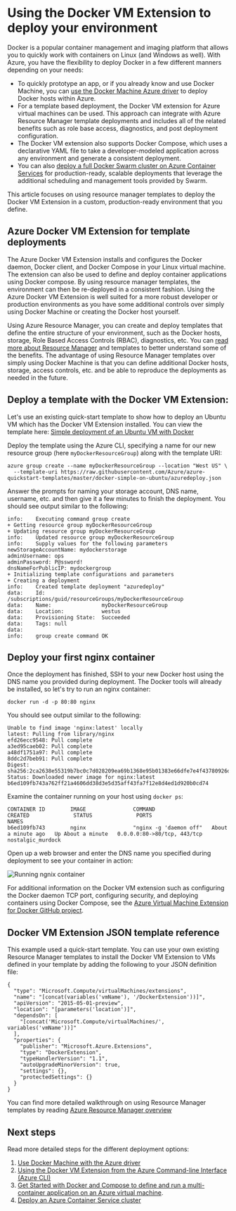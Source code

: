 <properties
   pageTitle="Learn about the Docker VM Extenstion on Azure | Microsoft Azure"
   description="Learn how to use the Docker VM Extension to quickly and securely deploy a Docker environment in Azure"
   services="virtual-machines-linux"
   documentationCenter=""
   authors="iainfoulds"
   manager="timlt"
   editor=""/>

<tags
	ms.service="virtual-machines-linux"
	ms.date="05/04/2016"
	wacn.date=""/>

# Using the Docker VM Extension to deploy your environment

Docker is a popular container management and imaging platform that allows you to quickly work with containers on Linux (and Windows as well). With Azure, you have the flexibility to deploy Docker in a few different manners depending on your needs:

- To quickly prototype an app, or if you already know and use Docker Machine, you can [use the Docker Machine Azure driver](/documentation/articles/virtual-machines-linux-docker-machine/) to deploy Docker hosts within Azure.
- For a template based deployment, the Docker VM extension for Azure virtual machines can be used. This approach can integrate with Azure Resource Manager template deployments and includes all of the related benefits such as role base access, diagnostics, and post deployment configuration.
- The Docker VM extension also supports Docker Compose, which uses a declarative YAML file to take a developer-modeled application across any environment and generate a consistent deployment.  
- You can also [deploy a full Docker Swarm cluster on Azure Container Services](/documentation/articles/container-service-deployment/) for production-ready, scalable deployments that leverage the additional scheduling and management tools provided by Swarm.

This article focuses on using resource manager templates to deploy the Docker VM Extension in a custom, production-ready environment that you define.

## Azure Docker VM Extension for template deployments

The Azure Docker VM Extension installs and configures the Docker daemon, Docker client, and Docker Compose in your Linux virtual machine. The extension can also be used to define and deploy container applications using Docker compose. By using resource manager templates, the environment can then be re-deployed in a consistent fashion. Using the Azure Docker VM Extension is well suited for a more robust developer or production environments as you have some additional controls over simply using Docker Machine or creating the Docker host yourself.

Using Azure Resource Manager, you can create and deploy templates that define the entire structure of your environment, such as the Docker hosts, storage, Role Based Access Controls (RBAC), diagnostics, etc. You can [read more about Resource Manager](/documentation/articles/resource-group-overview/) and templates to better understand some of the benefits. The advantage of using Resource Manager templates over simply using Docker Machine is that you can define additional Docker hosts, storage, access controls, etc. and be able to reproduce the deployments as needed in the future. 

## Deploy a template with the Docker VM Extension:

Let's use an existing quick-start template to show how to deploy an Ubuntu VM which has the Docker VM Extension installed. You can view the template here: [Simple deployment of an Ubuntu VM with Docker](https://github.com/Azure/azure-quickstart-templates/tree/master/docker-simple-on-ubuntu)

Deploy the template using the Azure CLI, specifying a name for our new resource group (here `myDockerResourceGroup`) along with the template URI:

```
azure group create --name myDockerResourceGroup --location "West US" \
  --template-uri https://raw.githubusercontent.com/Azure/azure-quickstart-templates/master/docker-simple-on-ubuntu/azuredeploy.json
```

Answer the prompts for naming your storage account, DNS name, username, etc. and then give it a few minutes to finish the deployment. You should see output similar to the following:

```
info:    Executing command group create
+ Getting resource group myDockerResourceGroup
+ Updating resource group myDockerResourceGroup
info:    Updated resource group myDockerResourceGroup
info:    Supply values for the following parameters
newStorageAccountName: mydockerstorage
adminUsername: ops
adminPassword: P@ssword!
dnsNameForPublicIP: mydockergroup
+ Initializing template configurations and parameters
+ Creating a deployment
info:    Created template deployment "azuredeploy"
data:    Id:                  /subscriptions/guid/resourceGroups/myDockerResourceGroup
data:    Name:                myDockerResourceGroup
data:    Location:            westus
data:    Provisioning State:  Succeeded
data:    Tags: null
data:
info:    group create command OK

```

## Deploy your first nginx container

Once the deployment has finished, SSH to your new Docker host using the DNS name you provided during deployment. The Docker tools will already be installed, so let's try to run an nginx container:

```
docker run -d -p 80:80 nginx
```

You should see output similar to the following:

```
Unable to find image 'nginx:latest' locally
latest: Pulling from library/nginx
efd26ecc9548: Pull complete
a3ed95caeb02: Pull complete
a48df1751a97: Pull complete
8ddc2d7beb91: Pull complete
Digest: sha256:2ca2638e55319b7bc0c7d028209ea69b1368e95b01383e66dfe7e4f43780926d
Status: Downloaded newer image for nginx:latest
b6ed109fb743a762ff21a4606dd38d3e5d35aff43fa7f12e8d4ed1d920b0cd74
```

Examine the container running on your host using `docker ps`:

```
CONTAINER ID        IMAGE               COMMAND                  CREATED              STATUS              PORTS                         NAMES
b6ed109fb743        nginx               "nginx -g 'daemon off"   About a minute ago   Up About a minute   0.0.0.0:80->80/tcp, 443/tcp   nostalgic_murdock
```

Open up a web browser and enter the DNS name you specified during deployment to see your container in action:

![Running ngnix container](./media/virtual-machines-linux-dockerextension/nginxrunning.png)

For additional information on the Docker VM extension such as configuring the Docker daemon TCP port, configuring security, and deploying containers using Docker Compose, see the  [Azure Virtual Machine Extension for Docker GitHub project]( https://github.com/Azure/azure-docker-extension/).

## Docker VM Extension JSON template reference

This example used a quick-start template. You can use your own existing Resource Manager templates to install the Docker VM Extension to VMs defined in your template by adding the following to your JSON definition file:

```
{
  "type": "Microsoft.Compute/virtualMachines/extensions",
  "name": "[concat(variables('vmName'), '/DockerExtension'))]",
  "apiVersion": "2015-05-01-preview",
  "location": "[parameters('location')]",
  "dependsOn": [
    "[concat('Microsoft.Compute/virtualMachines/', variables('vmName'))]"
  ],
  "properties": {
    "publisher": "Microsoft.Azure.Extensions",
    "type": "DockerExtension",
    "typeHandlerVersion": "1.1",
    "autoUpgradeMinorVersion": true,
    "settings": {},
    "protectedSettings": {}
  }
}
```

You can find more detailed walkthrough on using Resource Manager templates by reading [Azure Resource Manager overview](/documentation/articles/resource-group-overview/)

## Next steps

Read more detailed steps for the different deployment options:

1. [Use Docker Machine with the Azure driver](/documentation/articles/virtual-machines-linux-docker-machine/)  
2. [Using the Docker VM Extension from the Azure Command-line Interface (Azure CLI)](/documentation/articles/virtual-machines-linux-classic-cli-use-docker/)  
3. [Get Started with Docker and Compose to define and run a multi-container application on an Azure virtual machine](/documentation/articles/virtual-machines-linux-docker-compose-quickstart/).
3. [Deploy an Azure Container Service cluster](/documentation/articles/container-service-deployment/)